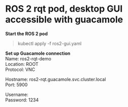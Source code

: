 # **ROS 2 rqt pod, desktop GUI accessible with guacamole**

**Start the ROS 2 pod**  
> kubectl apply -f ros2-gui.yaml

**Set up Guacamole connection**  
Name: ros2-rqt-demo  
Location: ROOT  
Protocol: VNC  

Hostname: ros2-rqt.guacamole.svc.cluster.local  
Port: 5900  

Username:  
Password: 1234